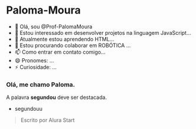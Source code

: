 # Paloma-Moura
- 👋 Olá, sou @Prof-PalomaMoura
- 👀 Estou interessado em desenvolver projetos na linguagem JavaScript...
- 🌱 Atualmente estou aprendendo HTML...
- 💞️ Estou procurando colaborar em ROBÓTICA  ...
- 📫 Como entrar em contato comigo...
- 😄 Pronomes: ...
- ⚡ Curiosidade: ...



### Olá, me chamo **Paloma.**
A palavra **segundou** deve ser destacada.
- segundouu
> Escrito por Alura Start
